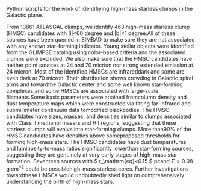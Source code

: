 Python scripts for the work of identifiying high-mass starless clumps in the Galactic plane.

From 10861 ATLASGAL clumps, we identify 463 high-mass starless clump (HMSC) candidates with  |l|\<60 degree and |b|\<1 degree.All of these sources have been queried in SIMBAD to make sure they are not associated with any known star-forming indicator. Young stellar objects were identified from the GLIMPSE catalog using color-based criteria and the associated clumps were excluded. We also make sure that the HMSC candidates have neither point sources at 24 and 70 micrion nor strong extended emission at 24 micron. Most of the identified HMSCs are infrareddark and some are even dark at 70 micron. Their distribution shows crowding in Galactic spiral arms and towardthe Galactic center and some well known star-forming complexes,and some HMSCs are associated with large-scale filaments.Some basic parameters were attained fromcolumn density and dust temperature maps which were constructed via fitting far-infrared and submillimeter continuum data tomodified blackbodies. The HMSC candidates have sizes, masses, and densities similar to clumps associated with Class II methanol masers and HII regions, suggesting that these starless clumps will evolve into star-forming clumps. More than90\% of the HMSC candidates have densities above someproposed thresholds for forming high-mass stars. The HMSC candidates have dust temperatures and luminosity-to-mass ratios significantly lowerthan star-forming sources, suggesting they are genuinely at very early stages of high-mass star formation. Seventeen sources with \$ r_\mathrm{eq}\<0.15 \$ pcand $\Sigma>0.08$ g cm$^{-2}$ could be possiblehigh-mass starless cores. Further investigations towardthese HMSCs would undoubtedly shed light on comprehensively understanding the birth of high-mass stars.
